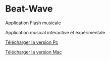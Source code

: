 # Beat-Wave
Application Flash musicale

Application musical interactive et expérimentale

[Télécharger la version Pc](Beat-Wave)

[Télécharger la version Mac](Beat-Wave.app)
